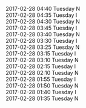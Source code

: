 2017-02-28 04:40 Tuesday  N  
2017-02-28 04:35 Tuesday  I  
2017-02-28 04:30 Tuesday  N  
2017-02-28 03:45 Tuesday  I  
2017-02-28 03:40 Tuesday  N  
2017-02-28 03:30 Tuesday  I  
2017-02-28 03:25 Tuesday  N  
2017-02-28 03:15 Tuesday  I  
2017-02-28 03:10 Tuesday  N  
2017-02-28 02:15 Tuesday  I  
2017-02-28 02:10 Tuesday  N  
2017-02-28 01:55 Tuesday  I  
2017-02-28 01:50 Tuesday  N  
2017-02-28 01:40 Tuesday  I  
2017-02-28 01:35 Tuesday  N  
